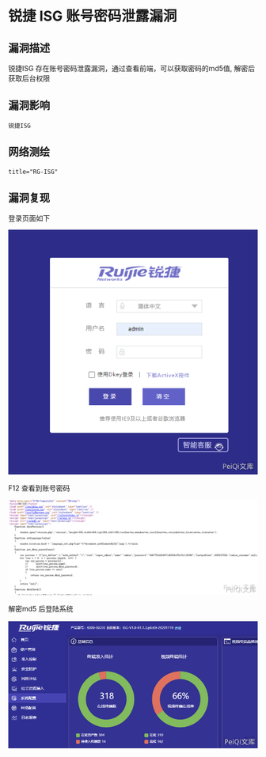 # 锐捷 ISG 账号密码泄露漏洞

## 漏洞描述

锐捷ISG 存在账号密码泄露漏洞，通过查看前端，可以获取密码的md5值, 解密后获取后台权限

## 漏洞影响

```
锐捷ISG
```

## 网络测绘

```
title="RG-ISG"
```

## 漏洞复现

登录页面如下

![](images/202202110925459.png)

F12 查看到账号密码

![](images/202202110925212.png)

解密md5 后登陆系统

![](images/202202110925656.png)

